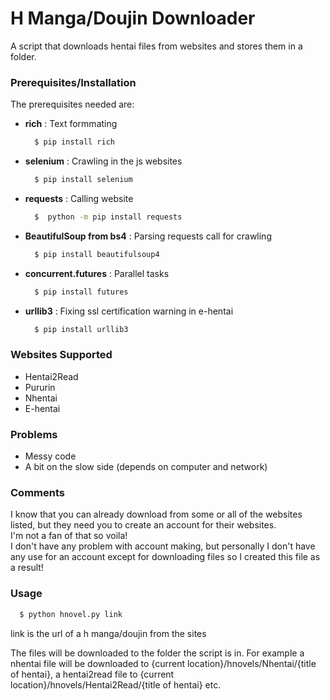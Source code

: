 # H Manga/Doujin Downloader


A script that downloads hentai files from websites and stores them in a folder. <br>

### Prerequisites/Installation

The prerequisites needed are:
  
  - **rich** : Text formmating 
    ```bash
      $ pip install rich 
    ```
  - **selenium** : Crawling in the js websites 
    ```bash
      $ pip install selenium
    ```
  - **requests** : Calling website
    ```bash
      $  python -m pip install requests
    ```
  - **BeautifulSoup from bs4** : Parsing requests call for crawling
    ```bash
      $ pip install beautifulsoup4
    ```
  - **concurrent.futures** : Parallel tasks
    ```bash
      $ pip install futures
    ```
  - **urllib3** : Fixing ssl certification warning in e-hentai
    ```bash
      $ pip install urllib3
    ```

### Websites Supported

 - Hentai2Read
 - Pururin
 - Nhentai
 - E-hentai

### Problems
 - Messy code
 - A bit on the slow side (depends on computer and network)

### Comments

  I know that you can already download from some or all of the websites listed, but they need you to create an account for their websites. <br>
  I'm not a fan of that so voila! <br>
  I don't have any problem with account making, but personally I don't have any use for an account except for downloading files so I created this file as a result!

### Usage 
  ```bash
    $ python hnovel.py link 
  ```
  link is the url of a h manga/doujin from the sites <br>
  
  The files will be downloaded to the folder the script is in. For example a nhentai file will be downloaded to {current location}/hnovels/Nhentai/{title of hentai}, a hentai2read file to {current location}/hnovels/Hentai2Read/{title of hentai} etc.
